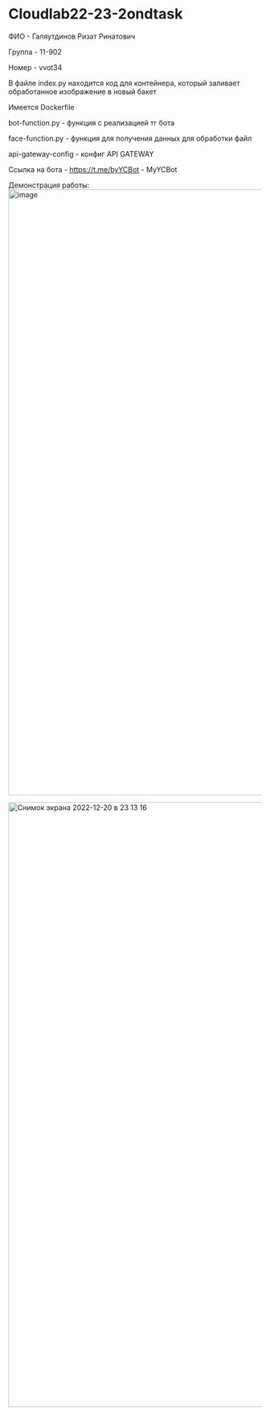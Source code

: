 # Cloudlab22-23-2ondtask

ФИО - Галяутдинов Ризат Ринатович 

Группа - 11-902

Номер - vvot34

В файле index.py находится код для контейнера, который заливает обработанное изображение в новый бакет 

Имеется Dockerfile 

bot-function.py - функция c реализацией тг бота

face-function.py - функция для получения данных для обработки файл 

api-gateway-config - конфиг API GATEWAY

Ссылка на бота - https://t.me/byYCBot - MyYCBot

Демонстрация работы: 
<img width="1205" alt="image" src="https://user-images.githubusercontent.com/55761637/208757857-54e187f7-946a-4ebc-9b50-1d03eeafdc7b.png">

<img width="1203" alt="Снимок экрана 2022-12-20 в 23 13 16" src="https://user-images.githubusercontent.com/55761637/208757917-2ec8d2cf-3c7c-4333-a34a-43a881caaa2b.png">
